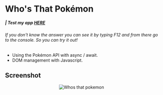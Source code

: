 
<h1>Who's That Pokémon</h1>

<h5><b>| Test my app <a href='https://nicoprten.github.io/whos_that_pokemon/' target='_blank'>HERE</a></b></h6>
<h6>If you don't know the answer you can see it by typing F12 and from there go to the console. So you can try it out!</h6>
<ul>
  <li>Using the Pokémon API with async / await.</li>
  <li>DOM management with Javascript.</li>
</ul>

<h2>Screenshot</h2>
<p align="center">
  <img src="https://user-images.githubusercontent.com/41525219/163041779-09c62630-4aaf-42ca-90de-95f49ffed4b9.png" alt="Whos that pokemon"/>
</p>
